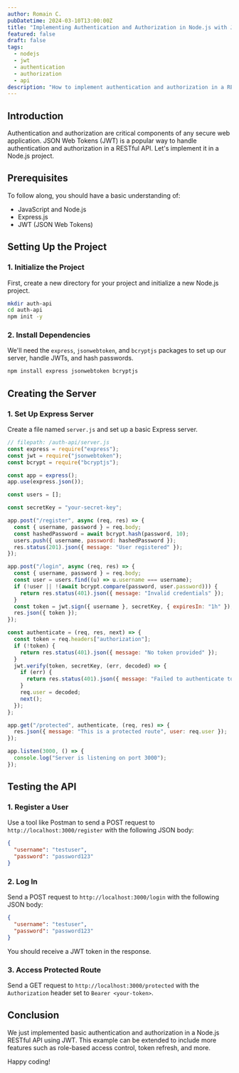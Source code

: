```yaml
---
author: Romain C.
pubDatetime: 2024-03-10T13:00:00Z
title: "Implementing Authentication and Authorization in Node.js with JWT"
featured: false
draft: false
tags:
  - nodejs
  - jwt
  - authentication
  - authorization
  - api
description: "How to implement authentication and authorization in a RESTful API using JWT"
---
```


## Introduction

Authentication and authorization are critical components of any secure web application. JSON Web Tokens (JWT) is a popular way to handle authentication and authorization in a RESTful API. Let's implement it in a Node.js project.

## Prerequisites

To follow along, you should have a basic understanding of:

- JavaScript and Node.js
- Express.js
- JWT (JSON Web Tokens)

## Setting Up the Project

### 1. Initialize the Project

First, create a new directory for your project and initialize a new Node.js project.

```sh
mkdir auth-api
cd auth-api
npm init -y
```

### 2. Install Dependencies

We'll need the `express`, `jsonwebtoken`, and `bcryptjs` packages to set up our server, handle JWTs, and hash passwords.

```sh
npm install express jsonwebtoken bcryptjs
```

## Creating the Server

### 1. Set Up Express Server

Create a file named `server.js` and set up a basic Express server.

```javascript
// filepath: /auth-api/server.js
const express = require("express");
const jwt = require("jsonwebtoken");
const bcrypt = require("bcryptjs");

const app = express();
app.use(express.json());

const users = [];

const secretKey = "your-secret-key";

app.post("/register", async (req, res) => {
  const { username, password } = req.body;
  const hashedPassword = await bcrypt.hash(password, 10);
  users.push({ username, password: hashedPassword });
  res.status(201).json({ message: "User registered" });
});

app.post("/login", async (req, res) => {
  const { username, password } = req.body;
  const user = users.find((u) => u.username === username);
  if (!user || !(await bcrypt.compare(password, user.password))) {
    return res.status(401).json({ message: "Invalid credentials" });
  }
  const token = jwt.sign({ username }, secretKey, { expiresIn: "1h" });
  res.json({ token });
});

const authenticate = (req, res, next) => {
  const token = req.headers["authorization"];
  if (!token) {
    return res.status(401).json({ message: "No token provided" });
  }
  jwt.verify(token, secretKey, (err, decoded) => {
    if (err) {
      return res.status(401).json({ message: "Failed to authenticate token" });
    }
    req.user = decoded;
    next();
  });
};

app.get("/protected", authenticate, (req, res) => {
  res.json({ message: "This is a protected route", user: req.user });
});

app.listen(3000, () => {
  console.log("Server is listening on port 3000");
});
```

## Testing the API

### 1. Register a User

Use a tool like Postman to send a POST request to `http://localhost:3000/register` with the following JSON body:

```json
{
  "username": "testuser",
  "password": "password123"
}
```

### 2. Log In

Send a POST request to `http://localhost:3000/login` with the following JSON body:

```json
{
  "username": "testuser",
  "password": "password123"
}
```

You should receive a JWT token in the response.

### 3. Access Protected Route

Send a GET request to `http://localhost:3000/protected` with the `Authorization` header set to `Bearer <your-token>`.

## Conclusion

We just implemented basic authentication and authorization in a Node.js RESTful API using JWT. This example can be extended to include more features such as role-based access control, token refresh, and more.

Happy coding!
